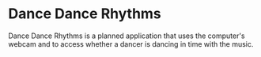 # Dance Dance Rhythms

Dance Dance Rhythms is a planned application that uses the computer's webcam and to access whether a dancer is dancing
in time with the music.

